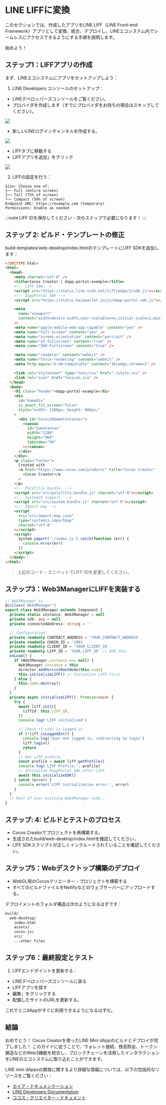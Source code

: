 # LINE LIFFに変換

このセクションでは、作成したアプリをLINE LIFF（LINE Front-end Framework）アプリとして変換、統合、デプロイし、LINEエコシステム内でシームレスにアクセスできるようにする手順を説明します。

始めよう！

## ステップ1：LIFFアプリの作成<a id="create-liff-app"></a>

まず、LINEエコシステムにアプリをセットアップしよう：

1. LINE Developers コンソールのセットアップ：

  - LINEデベロッパーズコンソールをご覧ください。
  - プロバイダを作成します（すでにプロバイダをお持ちの場合はスキップしてください）。

  ![](/img/minidapps/cocos-creator/cocos-liff-create.png)

  - 新しいLINEログインチャンネルを作成する。

  ![](/img/minidapps/unity-minidapp/line-login-lc.png)

  - LIFFタブに移動する
  - LIFFアプリを追加」をクリック

  ![](/img/minidapps/unity-minidapp/line-liff-add.png)

2. LIFFの設定を行う：

```code
Size: Choose one of:
├── Full (entire screen)
├── Tall (75% of screen)
└── Compact (50% of screen)
Endpoint URL: https://example.com (temporary)
Permissions: Enable as needed
```

:::note
LIFF IDを保存してください - 次のステップで必要になります！
:::

## ステップ 2: ビルド・テンプレートの修正<a id="modify-build-template"></a>

build-templates/web-desktop/index.htmlのテンプレートにLIFF SDKを追加します：

```html
<!DOCTYPE html>
<html>
  <head>
    <meta charset="utf-8" />
    <title>Cocos Creator | dapp-portal-example</title>
    <!-- LIFF SDK -->
    <script src="https://static.line-scdn.net/liff/edge/2/sdk.js"></script>
    <!-- DappPortal SDK -->
    <script src="https://static.kaiawallet.io/js/dapp-portal-sdk.js"></script>

    <meta
      name="viewport"
      content="width=device-width,user-scalable=no,initial-scale=1,minimum-scale=1,maximum-scale=1,minimal-ui=true"
    />
    <meta name="apple-mobile-web-app-capable" content="yes" />
    <meta name="full-screen" content="yes" />
    <meta name="screen-orientation" content="portrait" />
    <meta name="x5-fullscreen" content="true" />
    <meta name="360-fullscreen" content="true" />

    <meta name="renderer" content="webkit" />
    <meta name="force-rendering" content="webkit" />
    <meta http-equiv="X-UA-Compatible" content="IE=edge,chrome=1" />

    <link rel="stylesheet" type="text/css" href="./style.css" />
    <link rel="icon" href="favicon.ico" />
  </head>
  <body>
    <h1 class="header">dapp-portal-example</h1>
    <div
      id="GameDiv"
      cc_exact_fit_screen="false"
      style="width: 1280px; height: 960px;"
    >
      <div id="Cocos3dGameContainer">
        <canvas
          id="GameCanvas"
          width="1280"
          height="960"
          tabindex="99"
        ></canvas>
      </div>
    </div>
    <p class="footer">
      Created with
      <a href="https://www.cocos.com/products" title="Cocos Creator"
        >Cocos Creator</a
      >
    </p>
    <!-- Polyfills bundle. -->
    <script src="src/polyfills.bundle.js" charset="utf-8"></script>
    <!-- SystemJS support. -->
    <script src="src/system.bundle.js" charset="utf-8"></script>
    <!-- Import map -->
    <script
      src="src/import-map.json"
      type="systemjs-importmap"
      charset="utf-8"
    ></script>
    <script>
      System.import('./index.js').catch(function (err) {
        console.error(err)
      })
    </script>
  </body>
</html>
```

> 上記のコード・スニペットでLIFF-IDを変更してください。

## ステップ3：Web3ManagerにLIFFを実装する<a id="implementing-liff-in-web3manager"></a>

```typescript
// Web3Manager.ts
@ccclass('Web3Manager')
export class Web3Manager extends Component {
  private static instance: Web3Manager = null
  private sdk: any = null
  private connectedAddress: string = ''

  // Configuration
  private readonly CONTRACT_ADDRESS = 'YOUR_CONTRACT_ADDRESS'
  private readonly CHAIN_ID = '1001'
  private readonly CLIENT_ID = 'YOUR_CLIENT_ID'
  private readonly LIFF_ID = 'YOUR_LIFF_ID' // Add this
  onLoad() {
    if (Web3Manager.instance === null) {
      Web3Manager.instance = this
      director.addPersistRootNode(this.node)
      this.initializeLIFF() // Initialize LIFF first
    } else {
      this.node.destroy()
    }
  }
  private async initializeLIFF(): Promise<void> {
    try {
      await liff.init({
        liffId: this.LIFF_ID,
      })
      console.log('LIFF initialized')

      // Check if user is logged in
      if (!liff.isLoggedIn()) {
        console.log('User not logged in, redirecting to login')
        liff.login()
        return
      }
      // Get LIFF profile
      const profile = await liff.getProfile()
      console.log('LIFF Profile:', profile)
      // Initialize DappPortal SDK after LIFF
      await this.initializeSDK()
    } catch (error) {
      console.error('LIFF initialization error:', error)
    }
  }
  // Rest of your existing Web3Manager code...
}
```

## ステップ: 4: ビルドとテストのプロセス<a id="build-and-test-process"></a>

- Cocos Creatorでプロジェクトを再構築する。
- 生成されたbuild/web-desktop/index.htmlを確認してください。
- LIFF SDKスクリプトが正しくインクルードされていることを確認してください。

## ステップ5：Webデスクトップ構築のデプロイ<a id="deploy-web-desktop-build"></a>

- WebGL用のCocosクリエーター・プロジェクトを構築する
- すべてのビルドファイルをNetlifyなどのウェブサーバーにアップロードする。

デプロイメントのフォルダ構造は次のようになるはずです：

```bash
build/
  web-desktop/
    index.html
    assets/
    cocos-js/
    src/
    ...other files
```

## ステップ6：最終設定とテスト<a id="final-configuration-and-testing"></a>

1. LIFFエンドポイントを更新する：
  - LINEデベロッパーズコンソールに戻る
  - LIFFアプリを探す
  - 編集」をクリックする
  - 配備したサイトのURLを更新する。

これでミニdAppがすぐに利用できるようになるはずだ。

## 結論<a id="conclusion"></a>

おめでとう！ Cocos Creatorを使ったLINE Mini dAppのビルドとデプロイが完了しました！ このガイドに従うことで、ウォレット接続、残高照会、トークン鋳造などのWeb3機能を統合し、ブロックチェーンを活用したインタラクションをLINEのエコシステムに取り込むことができます。

LINE mini dAppsの開発に関するより詳細な情報については、以下の包括的なリソースをご覧ください：

- [カイア・ドキュメンテーション](https://docs.kaia.io/)
- [LINE Developers Documentation](https://developers.line.biz/en/docs/line-mini-app/)
- [ココス・クリエイター・ドキュメント](https://docs.cocos.com/creator/3.8/manual/en/getting-started/)
